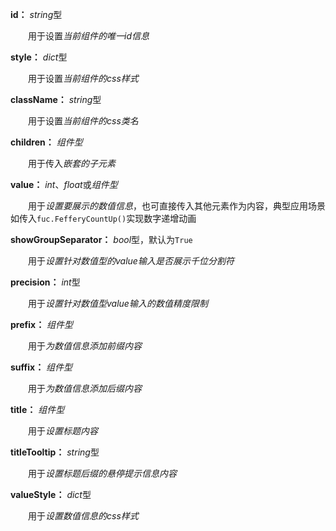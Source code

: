 **id：** *string*型

　　用于设置*当前组件的唯一id信息*

**style：** *dict*型

　　用于设置*当前组件的css样式*

**className：** *string*型

　　用于设置*当前组件的css类名*

**children：** *组件型*

　　用于传入*嵌套的子元素*

**value：** *int*、*float*或*组件型*

　　用于*设置要展示的数值信息*，也可直接传入其他元素作为内容，典型应用场景如传入`fuc.FefferyCountUp()`实现数字递增动画

**showGroupSeparator：** *bool*型，默认为`True`

　　用于*设置针对数值型的value输入是否展示千位分割符*

**precision：** *int*型

　　用于*设置针对数值型value输入的数值精度限制*

**prefix：** *组件型*

　　用于*为数值信息添加前缀内容*

**suffix：** *组件型*

　　用于*为数值信息添加后缀内容*

**title：** *组件型*

　　用于*设置标题内容*

**titleTooltip：** *string*型

　　用于*设置标题后缀的悬停提示信息内容*

**valueStyle：** *dict*型

　　用于*设置数值信息的css样式*